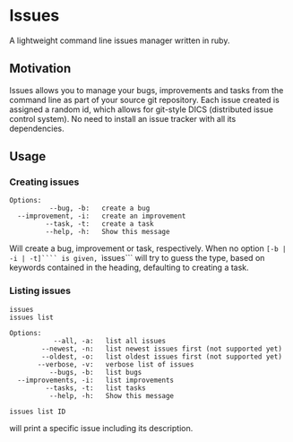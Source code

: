 Issues
======

A lightweight command line issues manager written in ruby.


Motivation
----------

Issues allows you to manage your bugs, improvements and tasks from the command line as part of your source git repository. Each issue created is assigned a random id, which allows for git-style DICS (distributed issue control system). No need to install an issue tracker with all its dependencies.


Usage
-----

### Creating issues

```issues create "Issues title"
Options:
          --bug, -b:   create a bug
  --improvement, -i:   create an improvement
         --task, -t:   create a task
         --help, -h:   Show this message
```

Will create a bug, improvement or task, respectively. When no option ```[-b | -i | -t]```` is given, ```ìssues``` will try to guess the type, based on keywords contained in the heading, defaulting to creating a task.


### Listing issues

```
issues
issues list

Options:
           --all, -a:   list all issues
        --newest, -n:   list newest issues first (not supported yet)
        --oldest, -o:   list oldest issues first (not supported yet)
       --verbose, -v:   verbose list of issues
          --bugs, -b:   list bugs
  --improvements, -i:   list improvements
         --tasks, -t:   list tasks
          --help, -h:   Show this message
```


```
issues list ID
```
will print a specific issue including its description.


